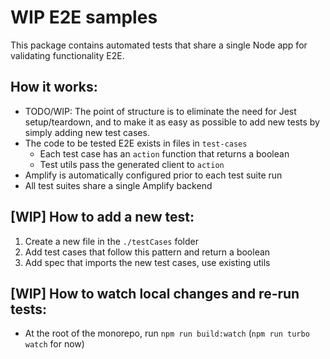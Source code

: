 # WIP E2E samples

This package contains automated tests that share a single Node app for validating
functionality E2E.

## How it works:

- TODO/WIP: The point of structure is to eliminate the need for Jest setup/teardown, and to make it as easy as possible to add new tests by simply adding new test cases.
- The code to be tested E2E exists in files in `test-cases`
  - Each test case has an `action` function that returns a boolean
  - Test utils pass the generated client to `action`
- Amplify is automatically configured prior to each test suite run
- All test suites share a single Amplify backend

## [WIP] How to add a new test:

1. Create a new file in the `./testCases` folder
2. Add test cases that follow this pattern and return a boolean
3. Add spec that imports the new test cases, use existing utils

## [WIP] How to watch local changes and re-run tests:

- At the root of the monorepo, run `npm run build:watch` (`npm run turbo watch` for now)
